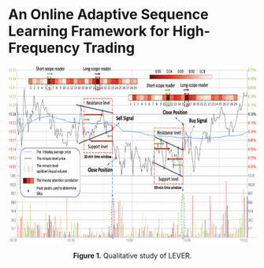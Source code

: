 # An Online Adaptive Sequence Learning Framework for High-Frequency Trading

<p align="center">
<img src=".\image\example.png" height = "360" alt="" align=center />
<br><br>
<b>Figure 1.</b> Qualitative study of LEVER.
</p>

